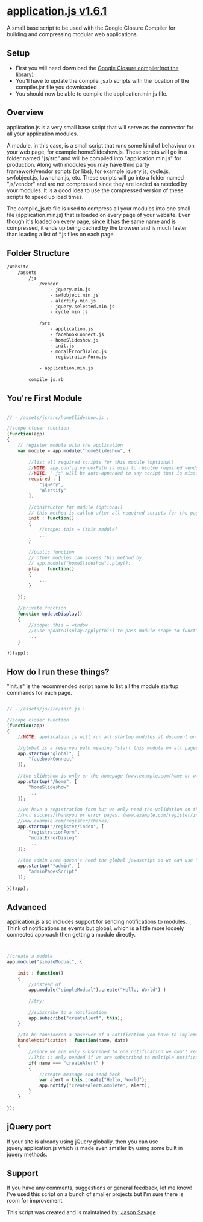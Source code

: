 # [application.js v1.6.1](https://github.com/jasonsavage2/application.js)

A small base script to be used with the Google Closure Compiler for building and compressing modular web applications.

## Setup

* First you will need download the [Google Closure compiler(not the library)](https://developers.google.com/closure/compiler/) 
* You'll have to update the compile_js.rb scripts with the location of the compiler.jar file you downloaded
* You should now be able to compile the application.min.js file.


## Overview

application.js is a very small base script that will serve as the connector for all your application modules. 

A module, in this case, is a small script that runs some kind of behaviour on your web page, for example homeSlideshow.js. 
These scripts will go in a folder named "js/src" and will be compiled into "application.min.js" for production. Along with modules 
you may have third party framework/vendor scripts (or libs), for example jquery.js, cycle.js, swfobject.js, lawnchair.js, etc. 
These scripts will go into a folder named "js/vendor" and are not compressed since they are loaded as needed by your modules. 
It is a good idea to use the compressed version of these scripts to speed up load times.

The compile_js.rb file is used to compress all your modules into one small file (application.min.js) that is loaded on every page of your website. 
Even though it's loaded on every page, since it has the same name and is compressed, 
it ends up being cached by the browser and is much faster than loading a list of *.js files on each page. 


## Folder Structure

```sh
/Website
    /assets
        /js
            /vendor
                - jquery.min.js
                - swfobject.min.js
                - alertify.min.js
                - jquery.selected.min.js
                - cycle.min.js
				
            /src
                - application.js
                - facebookConnect.js
                - homeSlideshow.js
                - init.js
                - modalErrorDialog.js
                - registrationForm.js
				
            - application.min.js
			
        compile_js.rb
```		

	
	
## You're First Module

```js

// - /assets/js/src/homeSlideshow.js :

//scope closer function
(function(app)
{
    // register module with the application
    var module = app.module("homeSlideshow", {
        
        //list all required scripts for this module (optional)
		//NOTE: app.config.vendorPath is used to resolve required vendor paths (default: "/assets/js/vendor")
		//NOTE: ".js" will be auto-appended to any script that is missing an extension
        required : [
            "jquery",
            "alertify"
        ],
        
        //constructor for module (optional)
		// this method is called after all required scripts for the page have loaded, not just this module.
        init : function()
        {
            //scope: this = [this module]
            ...
        }
        
        //public function
		// other modules can access this method by:
		// app.module("homeSlideshow").play();
        play : function()
        {
            ...
        }
        
    });
    
    //private function
    function updateDisplay()
    {
        //scope: this = window 
        //(use updateDisplay.apply(this) to pass module scope to function)
        ...
    }

})(app);

```



## How do I run these things?

"init.js" is the recommended script name to list all the module startup commands for each page.

```js

// - /assets/js/src/init.js :

//scope closer function
(function(app)
{
	//NOTE: application.js will run all startup modules at document onload

	//global is a reserved path meaning "start this module on all pages of my site"
    app.startup("global", [
		"facebookConnect"
	]);
	
	//the slideshow is only on the homepage (www.example.com/home or www.example.com)
	app.startup("/home", [
		"homeSlideshow"
		...
	]);
	
	//we have a registration form but we only need the validation on the form page, 
	//not success/thankyou or error pages. (www.example.com/register/index not 
	//www.example.com/register/thanks)
	app.startup("/register/index", [
		"registrationForm",
		"modalErrorDialog"
		...
	]);
	
	//the admin area doesn't need the global javascript so we can use "*" to block global script
	app.startup("*admin", [
		"adminPagesScript"
	]);
	
})(app);

```


## Advanced

application.js also includes support for sending notifications to modules. 
Think of notifications as events but global, which is a little more loosely connected approach then
getting a module directly.

```js


//create a module
app.module("simpleModual", {
	
	init : function()
	{
		//Instead of 
		app.module("simpleModual").create("Hello, World") )
		
		//try:
	
		//subscribe to a notification
		app.subscribe("createAlert", this);
	}
	
	//to be considered a observer of a notification you have to implement:
	handleNotification : function(name, data)
	{
		//since we are only subscribed to one notification we don't really need an if statement.
		//This is only needed if we are subscribed to multiple notification.
		if( name === "createAlert" )
		{
			//create message and send back
			var alert = this.create("Hello, World");
			app.notify("createAlertComplete", alert);
		}
	}
	
});


```


## jQuery port

If your site is already using jQuery globally, then you can use jquery.application.js which is made even smaller by using some built in jquery methods.



## Support

If you have any comments, suggestions or general feedback, let me know! I've used this script on a bunch of smaller projects but I'm sure there is room for improvement.

This script was created and is maintained by: [Jason Savage](mailto:jason.savage2@gmail.com)


